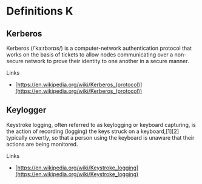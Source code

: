 # Definitions K

## Kerberos
Kerberos (/ˈkɜːrbərɒs/) is a computer-network authentication protocol that works on the basis of tickets to allow nodes communicating over a non-secure network to prove their identity to one another in a secure manner.

Links
- [https://en.wikipedia.org/wiki/Kerberos_(protocol)](https://en.wikipedia.org/wiki/Kerberos_(protocol))

## Keylogger
Keystroke logging, often referred to as keylogging or keyboard capturing, is the action of recording (logging) the keys struck on a keyboard,[1][2] typically covertly, so that a person using the keyboard is unaware that their actions are being monitored.

Links
- [https://en.wikipedia.org/wiki/Keystroke_logging](https://en.wikipedia.org/wiki/Keystroke_logging)
